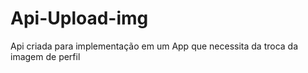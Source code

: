 # Api-Upload-img
Api criada para implementação em um App que necessita da troca da imagem de perfil
